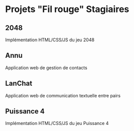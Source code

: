 # Projets "Fil rouge" Stagiaires

## 2048
Implémentation HTML/CSS/JS du jeu 2048

## Annu
Application web de gestion de contacts

## LanChat
Application web de communication textuelle entre pairs

## Puissance 4
Implémentation HTML/CSS/JS du jeu Puissance 4
